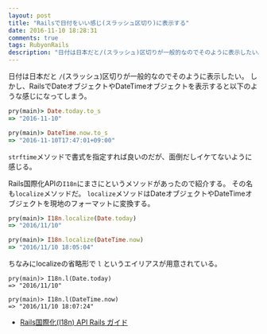 ```yaml
---
layout: post
title: "Railsで日付をいい感じ(スラッシュ区切り)に表示する"
date: 2016-11-10 18:28:31
comments: true
tags: RubyonRails
description: "日付は日本だと/(スラッシュ)区切りが一般的なのでそのように表示したい。I18nを使った方法を紹介する。"
---
```


日付は日本だと `/`(スラッシュ)区切りが一般的なのでそのように表示したい。
しかし、RailsでDateオブジェクトやDateTimeオブジェクトを表示すると以下のような感じになってしまう。

```ruby
pry(main)> Date.today.to_s
=> "2016-11-10"

pry(main)> DateTime.now.to_s
=> "2016-11-10T17:47:01+09:00"
```

`strftime`メソッドで書式を指定すれば良いのだが、面倒だしイケてないように感じる。

Rails国際化APIの`I18n`にまさにというメソッドがあったので紹介する。
その名も`localize`メソッドだ。
`localize`メソッドはDateオブジェクトやDateTimeオブジェクトを現地のフォーマットに変換する。

```ruby
pry(main)> I18n.localize(Date.today)
=> "2016/11/10"

pry(main)> I18n.localize(DateTime.now)
=> "2016/11/10 18:05:04"
```

ちなみにlocalizeの省略形で `l` というエイリアスが用意されている。

```
pry(main)> I18n.l(Date.today)
=> "2016/11/10"

pry(main)> I18n.l(DateTime.now)
=> "2016/11/10 18:07:24"
```

* [Rails国際化(I18n) API Rails ガイド](http://railsguides.jp/i18n.html#%E3%83%91%E3%83%96%E3%83%AA%E3%83%83%E3%82%AFi18n-api)
